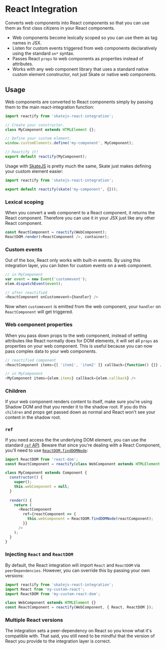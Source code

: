 # React Integration

Converts web components into React components so that you can use them as first class citizens in your React components.

- Web components become lexically scoped so you can use them as tag names in JSX.
- Listen for custom events triggered from web components declaratively using the standard `on*` syntax.
- Passes React `props` to web components as properties instead of attributes.
- Works with any web component library that uses a standard native custom element constructor, not just Skate or native web components.

## Usage

Web components are converted to React components simply by passing them to the main react-integration function:

```js
import reactify from 'skatejs-react-integration';

// Create your constructor.
class MyComponent extends HTMLElement {};

// Define your custom element.
window.customElements.define('my-component', MyComponent);

// Reactify it!
export default reactify(MyComponent);
```

Usage with [SkateJS](https://github.com/skatejs/skatejs) is pretty much the same, Skate just makes defining your custom element easier:

```js
import reactify from 'skatejs-react-integration';

export default reactify(skate('my-component', {}));
```

### Lexical scoping

When you convert a web component to a React component, it returns the React component. Therefore you can use it in your JSX just like any other React component.

```js
const ReactComponent = reactify(WebComponent);
ReactDOM.render(<ReactComponent />, container);
```

### Custom events

Out of the box, React only works with built-in events. By using this integration layer, you can listen for custom events on a web component.

```js
// in MyComponent
var event = new Event('customevent');
elem.dispatchEvent(event);

// after reactified
<ReactComponent onCustomevent={handler} />
```

Now when `customevent` is emitted from the web component, your `handler` on `ReactComponent` will get triggered.

### Web component properties

When you pass down props to the web component, instead of setting attributes like React normally does for DOM elements, it will set all `props` as properties on your web component. This is useful because you can now pass complex data to your web components.

```js
// reactified component
<ReactComponent items={[ 'item1', 'item2' ]} callback={function() {}} />

// in MyComponent
<MyComponent items={elem.items} callback={elem.callback} />
```

### Children

If your web component renders content to itself, make sure you're using Shadow DOM and that you render it to the shadow root. If you do this `children` and props get passed down as normal and React won't see your content in the shadow root.

### `ref`

If you need access the the underlying DOM element, you can use the standard [`ref` API](https://facebook.github.io/react/docs/more-about-refs.html). Beware that since you're dealing with a React Component, you'll need to use [`ReactDOM.findDOMNode`](https://facebook.github.io/react/docs/top-level-api.html#reactdom.finddomnode):

```js
import ReactDOM from 'react-dom';
const ReactComponent = reactify(class WebComponent extends HTMLElement {});

class MyComponent extends Component {
  constructor() {
    super();
    this.webComponent = null;
  }
  
  render() {
    return (
      <ReactComponent
        ref={reactComponent => { 
          this.webComponent = ReactDOM.findDOMNode(reactComponent);
        }}
      />
    );
  }
}
```

### Injecting `React` and `ReactDOM`

By default, the React integration will import `React` and `ReactDOM` via `peerDependencies`. However, you can override this by passing your own versions:

```js
import reactify from 'skatejs-react-integration';
import React from 'my-custom-react';
import ReactDOM from 'my-custom-react-dom';

class WebComponent extends HTMLElement {}
const ReactComponent = reactify(WebComponent, { React, ReactDOM });
```

### Multiple React versions

The integration sets a peer-dependency on React so you know what it's compatible with. That said, you still need to be mindful that the version of React you provide to the integration layer is correct.
